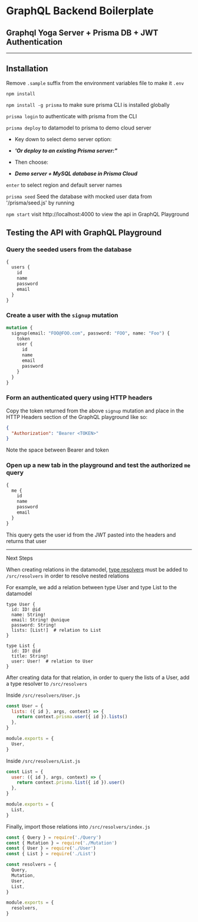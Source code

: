 # GraphQL Backend Boilerplate

## Graphql Yoga Server + Prisma DB + JWT Authentication

---

## Installation

Remove `.sample` suffix from the environment variables file to make it `.env`

`npm install`

`npm install -g prisma` to make sure prisma CLI is installed globally

`prisma login` to authenticate with prisma from the CLI

`prisma deploy` to datamodel to prisma to demo cloud server

- Key down to select demo server option:

- **_'Or deploy to an existing Prisma server:"_**

- Then choose:

- **_Demo server + MySQL database in Prisma Cloud_**

`enter` to select region and default server names

`prisma seed` Seed the database with mocked user data from '/prisma/seed.js' by running

`npm start` visit http://localhost:4000 to view the api in GraphQL Playground

## Testing the API with GraphQL Playground

### Query the seeded users from the database

```graphql
{
  users {
    id
    name
    password
    email
  }
}
```

### Create a user with the `signup` mutation

```graphql
mutation {
  signup(email: "FOO@FOO.com", password: "FOO", name: "Foo") {
    token
    user {
      id
      name
      email
      password
    }
  }
}
```

### Form an authenticated query using HTTP headers

Copy the token returned from the above `signup` mutation and place in the HTTP Headers section of the GraphQL playground like so:

```json
{
  "Authorization": "Bearer <TOKEN>"
}
```

Note the space between Bearer and token

### Open up a new tab in the playground and test the authorized `me` query

```graphql
{
  me {
    id
    name
    password
    email
  }
}
```

This query gets the user id from the JWT pasted into the headers and returns that user

---

Next Steps

When creating relations in the datamodel, [type resolvers](https://www.prisma.io/tutorials/a-guide-to-common-resolver-patterns-ct08) must be added to `/src/resolvers` in order to resolve nested relations

For example, we add a relation between type User and type List to the datamodel

```
type User {
  id: ID! @id
  name: String!
  email: String! @unique
  password: String!
  lists: [List!]  # relation to List
}

type List {
  id: ID! @id
  title: String!
  user: User!  # relation to User
}
```

After creating data for that relation, in order to query the lists of a User, add a type resolver to `/src/resolvers`

Inside `/src/resolvers/User.js`

```js
const User = {
  lists: ({ id }, args, context) => {
    return context.prisma.user({ id }).lists()
  },
}

module.exports = {
  User,
}
```

Inside `/src/resolvers/List.js`

```js
const List = {
  user: ({ id }, args, context) => {
    return context.prisma.list({ id }).user()
  },
}

module.exports = {
  List,
}
```

Finally, import those relations into `/src/resolvers/index.js`

```js
const { Query } = require('./Query')
const { Mutation } = require('./Mutation')
const { User } = require('./User')
const { List } = require('./List')

const resolvers = {
  Query,
  Mutation,
  User,
  List,
}

module.exports = {
  resolvers,
}
```
